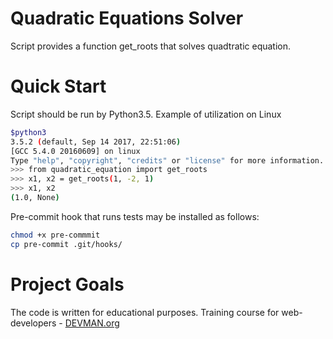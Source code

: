 # Quadratic Equations Solver 
Script provides a function get_roots that solves quadtratic equation. 

# Quick Start
Script should be run by Python3.5.
Example of utilization on Linux
```bash
$python3
3.5.2 (default, Sep 14 2017, 22:51:06) 
[GCC 5.4.0 20160609] on linux
Type "help", "copyright", "credits" or "license" for more information.
>>> from quadratic_equation import get_roots
>>> x1, x2 = get_roots(1, -2, 1)
>>> x1, x2
(1.0, None)
```

Pre-commit hook that runs tests may be installed as follows:
```bash
chmod +x pre-commmit
cp pre-commit .git/hooks/
```

# Project Goals

The code is written for educational purposes. Training course for web-developers - [DEVMAN.org](https://devman.org)

